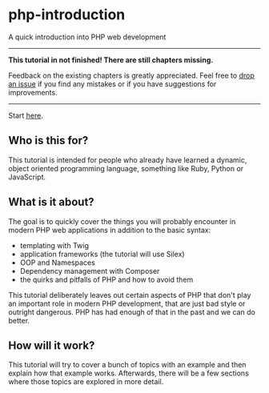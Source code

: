 # php-introduction

A quick introduction into PHP web development

---
**This tutorial in not finished! There are still chapters missing.**

Feedback on the existing chapters is greatly appreciated. Feel free to [drop an issue](https://github.com/lnwdr/php-introduction/issues) if you find any mistakes or if you have suggestions for improvements.

---

Start [here](00_intro.md).

## Who is this for?

This tutorial is intended for people who already have learned a dynamic, object oriented programming language, something like Ruby, Python or JavaScript.

## What is it about?

The goal is to quickly cover the things you will probably encounter in modern PHP web applications in addition to the basic syntax:

* templating with Twig
* application frameworks (the tutorial will use Silex)
* OOP and Namespaces
* Dependency management with Composer
* the quirks and pitfalls of PHP and how to avoid them

This tutorial deliberately leaves out certain aspects of PHP that don't play an important role in modern PHP development, that are just bad style or outright dangerous. PHP has had enough of that in the past and we can do better.

## How will it work?

This tutorial will try to cover a bunch of topics with an example and then explain how that example works. Afterwards, there will be a few sections where those topics are explored in more detail.
